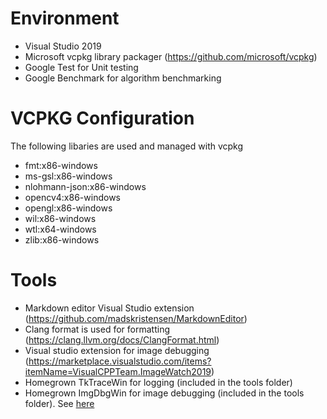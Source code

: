 # Environment

* Visual Studio 2019
* Microsoft vcpkg library packager (https://github.com/microsoft/vcpkg)
* Google Test for Unit testing
* Google Benchmark for algorithm benchmarking

# VCPKG Configuration

The following libaries are used and managed with vcpkg

* fmt:x86-windows
* ms-gsl:x86-windows
* nlohmann-json:x86-windows
* opencv4:x86-windows
* opengl:x86-windows
* wil:x86-windows
* wtl:x64-windows
* zlib:x86-windows

# Tools

* Markdown editor Visual Studio extension (https://github.com/madskristensen/MarkdownEditor)
* Clang format is used for formatting (https://clang.llvm.org/docs/ClangFormat.html)
* Visual studio extension for image debugging (https://marketplace.visualstudio.com/items?itemName=VisualCPPTeam.ImageWatch2019)
* Homegrown TkTraceWin for logging (included in the tools folder)
* Homegrown ImgDbgWin for image debugging (included in the tools folder). See [here](./src/libs/CalcLib/Image/ImgDbgWin.h) 